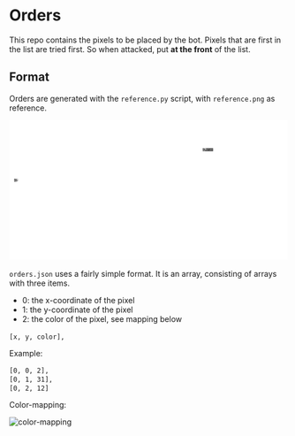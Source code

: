 # Orders

This repo contains the pixels to be placed by the bot. Pixels that are first in the list are tried first. So when attacked, put **at the front** of the list.

## Format

Orders are generated with the `reference.py` script, with `reference.png` as reference.

![reference](reference.png)

`orders.json` uses a fairly simple format. It is an array, consisting of arrays with three items.

- 0: the x-coordinate of the pixel
- 1: the y-coordinate of the pixel
- 2: the color of the pixel, see mapping below

`[x, y, color],`

Example:

```
[0, 0, 2],
[0, 1, 31],
[0, 2, 12]
```

Color-mapping:

![color-mapping](colors.png)
